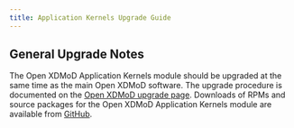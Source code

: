 ```yaml
---
title: Application Kernels Upgrade Guide
---
```


General Upgrade Notes
---------------------

The Open XDMoD Application Kernels module should be upgraded at the same time
as the main Open XDMoD software. The upgrade procedure is documented on the
[Open XDMoD upgrade page](https://open.xdmod.org/upgrade.html). Downloads of
RPMs and source packages for the Open XDMoD Application Kernels module are
available from [GitHub][github-latest-release].

[github-latest-release]: https://github.com/ubccr/xdmod-appkernels/releases/latest
